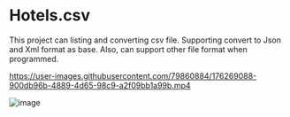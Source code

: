 # Hotels.csv
This project can listing and converting csv file. 
Supporting convert to Json and Xml format as base. 
Also, can support other file format when programmed.



https://user-images.githubusercontent.com/79860884/176269088-900db96b-4889-4d65-98c9-a2f09bb1a99b.mp4

![image](https://user-images.githubusercontent.com/79860884/176271957-90be9621-e5e1-40e8-9fc6-cb74fffeb039.png)
